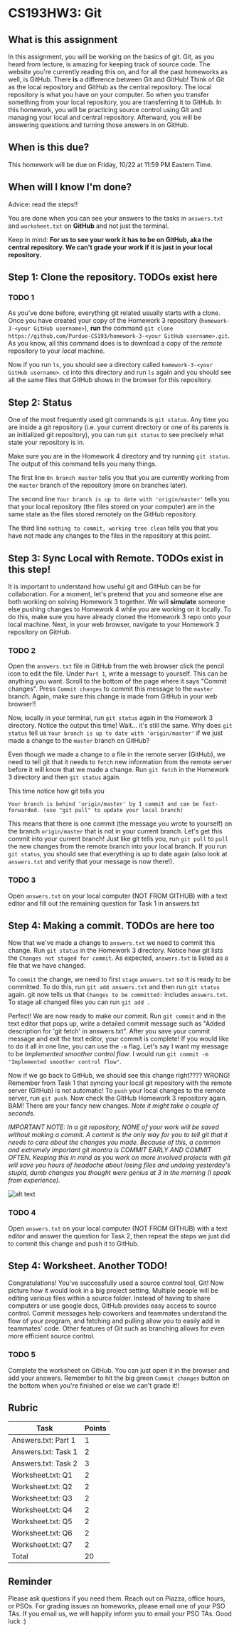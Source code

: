 # CS193HW3: Git
 
## What is this assignment
In this assignment, you will be working on the basics of git. Git, as you heard from lecture, is amazing for keeping track of source code. The website you're currently reading this on, and for all the past homeworks as well, is GitHub. There **is** a difference between Git and GitHub! Think of Git as the local repository and GitHub as the central repository. The local repository is what you have on your computer. So when you transfer something from your local repository, you are transferring it to GitHub. In this homework, you will be practicing source control using Git and managing your local and central repository. Afterward, you will be answering questions and turning those answers in on GitHub. 
 
## When is this due?
This homework will be due on Friday, 10/22 at 11:59 PM Eastern Time.
 
## When will I know I'm done?
Advice: read the steps!!
 
You are done when you can see your answers to the tasks in `answers.txt` and `worksheet.txt` on **GitHub** and not just the terminal.
 
Keep in mind: **For us to see your work it has to be on GitHub, aka the central repository. We can't grade your work if it is just in your local repository.**
 
## Step 1: Clone the repository. TODOs exist here
### TODO 1 
As you've done before, everything git related usually starts with a clone. Once you have created your copy of the Homework 3 repository (`homework-3-<your GitHub username>`), **run** the command `git clone https://github.com/Purdue-CS193/homework-3-<your GitHub username>.git`. As you know, all this command does is to download a copy of the *remote* repository to your *local* machine. 
 
Now if you run `ls`, you should see a directory called `homework-3-<your GitHub username>`. `cd` into this directory and run `ls` again and you should see all the same files that GitHub shows in the browser for this repository. 
 
## Step 2: Status
One of the most frequently used git commands is `git status`. Any time you are inside a git repository (i.e. your current directory or one of its parents is an initialized git repository), you can run `git status` to see precisely what state your repository is in. 
 
Make sure you are in the Homework 4 directory and try running `git status`. The output of this command tells you many things. 
 
The first line `On branch master` tells you that you are currently working from the `master` branch of the repository (more on branches later).
 
The second line `Your branch is up to date with 'origin/master'` tells you that your local repository (the files stored on your computer) are in the same state as the files stored remotely on the GitHub repository.
 
The third line `nothing to commit, working tree clean` tells you that you have not made any changes to the files in the repository at this point.
 
## Step 3: Sync Local with Remote. TODOs exist in this step!
It is important to understand how useful git and GitHub can be for collaboration. For a moment, let's pretend that you and someone else are both working on solving Homework 3 together. We will **simulate** someone else pushing changes to Homework 4 while you are working on it locally. To do this, make sure you have already cloned the Homework 3 repo onto your local machine. Next, in your web browser, navigate to your Homework 3 repository on GitHub. 
 
### TODO 2
Open the `answers.txt` file in GitHub from the web browser click the pencil icon to edit the file. Under `Part 1`, write a message to yourself. This can be anything you want. Scroll to the bottom of the page where it says "Commit changes". Press `Commit changes` to commit this message to the `master` branch. Again, make sure this change is made from GitHub in your web browser!! 
 
Now, locally in your terminal, run `git status` again in the Homework 3 directory. Notice the output this time! Wait... it's still the same. Why does `git status` tell us  `Your branch is up to date with 'origin/master'` if we just made a change to the `master` branch on GitHub?
 
Even though we made a change to a file in the remote server (GitHub), we need to tell git that it needs to `fetch` new information from the remote server before it will know that we made a change. Run `git fetch` in the Homework 3 directory and then `git status` again. 
 
This time notice how git tells you
 
`Your branch is behind 'origin/master' by 1 commit and can be fast-forwarded. (use "git pull" to update your local branch)` 
 
This means that there is one commit (the message you wrote to yourself) on the branch `origin/master` that is not in your current branch. Let's get this commit into your current branch! Just like git tells you, run `git pull` to `pull` the new changes from the remote branch into your local branch. If you run `git status`, you should see that everything is up to date again (also look at `answers.txt` and verify that your message is now there!).
 
### TODO 3
Open `answers.txt` on your local computer (NOT FROM GITHUB) with a text editor and fill out the remaining question for Task 1 in answers.txt
 
## Step 4: Making a commit. TODOs are here too
Now that we've made a change to `answers.txt` we need to commit this change. Run `git status` in the Homework 3 directory. Notice how git lists the `Changes not staged for commit`. As expected, `answers.txt` is listed as a file that we have changed. 
 
To `commit` the change, we need to first `stage` `answers.txt` so it is ready to be committed. To do this, run `git add answers.txt` and then run `git status` again. git now tells us that `Changes to be committed:` includes `answers.txt`. To stage all changed files you can run `git add .`
 
Perfect! We are now ready to make our commit. Run `git commit` and in the text editor that pops up, write a detailed commit message such as "Added description for 'git fetch' in answers.txt". After you save your commit message and exit the text editor, your commit is complete! If you would like to do it all in one line, you can use the `-m` flag. Let's say I want my message to be *Implemented smoother control flow*. I would run `git commit -m "Implemented smoother control flow"`. 
 
Now if we go back to GitHub, we should see this change right???? WRONG! Remember from Task 1 that syncing your local git repository with the remote server (GitHub) is not automatic! To `push` your local changes to the remote server, run `git push`. Now check the GitHub Homework 3 repository again. BAM! There are your fancy new changes. *Note it might take a couple of seconds*. 
 
*IMPORTANT NOTE: In a git repository, NONE of your work will be saved without making a commit. A commit is the only way for you to tell git that it needs to care about the changes you made. Because of this, a common and extremely important git mantra is COMMIT EARLY AND COMMIT OFTEN. Keeping this in mind as you work on more involved projects with git will save you hours of headache about losing files and undoing yesterday's stupid, dumb changes you thought were genius at 3 in the morning (I speak from experience).*
 
![alt text](https://image.slidesharecdn.com/git-mume12-121022042023-phpapp02/95/an-introduction-to-git-9-638.jpg?cb=1350879713)
 
### TODO 4
Open `answers.txt` on your local computer (NOT FROM GITHUB) with a text editor and answer the question for Task 2, then repeat the steps we just did to commit this change and push it to GitHub.
 
## Step 4: Worksheet. Another TODO!
Congratulations! You've successfully used a source control tool, Git! Now picture how it would look in a big project setting. Multiple people will be editing various files within a source folder. Instead of having to share computers or use google docs, GitHub provides easy access to source control. Commit messages help coworkers and teammates understand the flow of your program, and fetching and pulling allow you to easily add in teammates' code. Other features of Git such as branching allows for even more efficient source control. 
 
### TODO 5
Complete the worksheet on GitHub. You can just open it in the browser and add your answers. Remember to hit the big green `Commit changes` button on the bottom when you're finished or else we can't grade it!!
 
## Rubric
|        Task         | Points |
| ------------------- | ------ |
| Answers.txt: Part 1 |    1   |
| Answers.txt: Task 1 |    2   |
| Answers.txt: Task 2 |    3   |
| Worksheet.txt: Q1   |    2   |
| Worksheet.txt: Q2   |    2   |
| Worksheet.txt: Q3   |    2   |
| Worksheet.txt: Q4   |    2   |
| Worksheet.txt: Q5   |    2   |
| Worksheet.txt: Q6   |    2   |
| Worksheet.txt: Q7   |    2   |
|       Total         |   20   |
 
## Reminder
Please ask questions if you need them.  Reach out on Piazza, office hours, or PSOs. For grading issues on homeworks, please email one of your PSO TAs. If you email us, we will happily inform you to email your PSO TAs. Good luck :)
